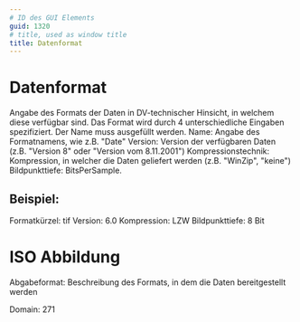 ```yaml
---
# ID des GUI Elements
guid: 1320
# title, used as window title
title: Datenformat
---
```


# Datenformat

Angabe des Formats der Daten in DV-technischer Hinsicht, in welchem diese verfügbar sind. Das Format wird durch 4 unterschiedliche Eingaben spezifiziert. Der Name muss ausgefüllt werden. Name: Angabe des Formatnamens, wie z.B. "Date" Version: Version der verfügbaren Daten (z.B. "Version 8" oder "Version vom 8.11.2001") Kompressionstechnik: Kompression, in welcher die Daten geliefert werden (z.B. "WinZip", "keine") Bildpunkttiefe: BitsPerSample.

## Beispiel:

Formatkürzel: tif Version: 6.0 Kompression: LZW Bildpunkttiefe: 8 Bit

# ISO Abbildung

Abgabeformat: Beschreibung des Formats, in dem die Daten bereitgestellt werden

Domain: 271
